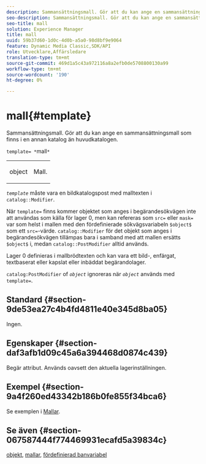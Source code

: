 ```yaml
---
description: Sammansättningsmall. Gör att du kan ange en sammansättningsmall som finns i en annan katalog än huvudkatalogen.
seo-description: Sammansättningsmall. Gör att du kan ange en sammansättningsmall som finns i en annan katalog än huvudkatalogen.
seo-title: mall
solution: Experience Manager
title: mall
uuid: 59b37d60-1d0c-4d0b-a5a0-98d8bf9e9064
feature: Dynamic Media Classic,SDK/API
role: Utvecklare,Affärsledare
translation-type: tm+mt
source-git-commit: 469d1a5c43a972116a8a2efb0de5708800130a99
workflow-type: tm+mt
source-wordcount: '190'
ht-degree: 0%

---
```



# mall{#template}

Sammansättningsmall. Gör att du kan ange en sammansättningsmall som finns i en annan katalog än huvudkatalogen.

`template= *`mall`*`

<table id="simpletable_DEC6F4EB460D453B8F272C98C9C8B7E5"> 
 <tr class="strow"> 
  <td class="stentry"> <p><span class="varname"> object</span> </p> </td> 
  <td class="stentry"> <p>Mall. </p></td> 
 </tr> 
</table>

*`template`* måste vara en bildkatalogspost med malltexten i  `catalog::Modifier`.

När `template=` finns kommer objektet som anges i begärandesökvägen inte att användas som källa för lager 0, men kan refereras som `src=` eller `mask=` var som helst i mallen med den fördefinierade sökvägsvariabeln `$object$` som ett `src=`-värde. `catalog::Modifier` för det objekt som anges i begärandesökvägen tillämpas bara i samband med att mallen ersätts  `$object$` i, medan  `catalog::PostModifier` alltid används.

Lager 0 definieras i mallbrödtexten och kan vara ett bild-, enfärgat, textbaserat eller kapslat eller inbäddat begärandolager.

`catalog:PostModifier` of  *`object`* ignoreras när  *`object`* används med  `template=`.

## Standard {#section-9de53ea27c4b4fd4811e40e345d8ba05}

Ingen.

## Egenskaper {#section-daf3afb1d09c45a6a394468d0874c439}

Begär attribut. Används oavsett den aktuella lagerinställningen.

## Exempel {#section-9a4f260ed43342b186b0fe855f34bca6}

Se exemplen i [Mallar](../../../../../is-api/http-ref/image-serving-api-ref/c-http-protocol-reference/c-templates/c-templates.md#concept-3cd2d2adae0e41b2979b9640244d4d3e).

## Se även {#section-067587444f774469931ecafd5a39834c}

[objekt](../../../../../is-api/http-ref/image-serving-api-ref/c-http-protocol-reference/c-data-types/r-object.md#reference-2591bd24548d462782c68d138ef795a0),  [mallar](../../../../../is-api/http-ref/image-serving-api-ref/c-http-protocol-reference/c-templates/c-templates.md#concept-3cd2d2adae0e41b2979b9640244d4d3e),  [fördefinierad banvariabel](../../../../../is-api/http-ref/image-serving-api-ref/c-http-protocol-reference/c-syntax-and-features/r-is-http-substitution-variables.md#reference-90dc01aba44940e4acdd0c6476e7aa5a)
